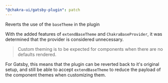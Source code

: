 ```yaml
---
"@chakra-ui/gatsby-plugin": patch
---
```


Reverts the use of the `baseTheme` in the plugin

With the added features of `extendBaseTheme` and `ChakraBaseProvider`, it was
determined that the provider is considered unnecessary.

> Custom theming is to be expected for components when there are no defaults
> rendered.

For Gatsby, this means that the plugin can be reverted back to it's original
setup, and still be able to accept `extendBaseTheme` to reduce the payload of
the component themes when customizing them.
